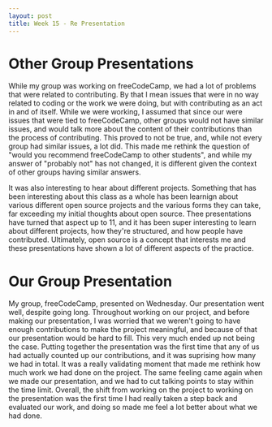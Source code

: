 ```yaml
---
layout: post
title: Week 15 - Re Presentation
---
```


# Other Group Presentations

While my group was working on freeCodeCamp, we had a lot of problems that were related to contributing. By that I mean issues that were in no way related to coding or the work we were doing, but with contributing as an act in and of itself. While we were working, I assumed that since our were issues that were tied to freeCodeCamp, other groups would not have similar issues, and would talk more about the content of their contributions than the process of contributing. This proved to not be true, and, while not every group had similar issues, a lot did. This made me rethink the question of "would you recommend freeCodeCamp to other students", and while my answer of "probably not" has not changed, it is different given the context of other groups having similar answers.

<!--more-->

It was also interesting to hear about different projects. Something that has been interesting about this class as a whole has been learnign about various different open source projects and the various forms they can take, far exceeding my initial thoughts about open source. Thee presentations have turned that aspect up to 11, and it has been super interesting to learn about different projects, how they're structured, and how people have contributed. Ultimately, open source is a concept that interests me and these presentations have shown a lot of different aspects of the practice.


# Our Group Presentation

My group, freeCodeCamp, presented on Wednesday. Our presentation went well, despite going long. Throughout working on our project, and before making our presentation, I was worried that we weren't going to have enough contributions to make the project meaningful, and because of that our presentation would be hard to fill. This very much ended up not being the case. Putting together the presentation was the first time that any of us had actually counted up our contributions, and it was suprising how many we had in total. It was a really validating moment that made me rethink how much work we had done on the project. The same feeling came again when we made our presentation, and we had to cut talking points to stay within the time limit. Overall, the shift from working on the project to working on the presentation was the first time I had really taken a step back and evaluated our work, and doing so made me feel a lot better about what we had done.